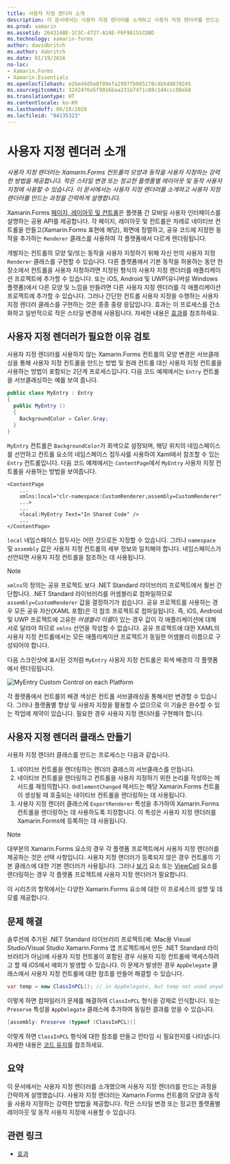 ```yaml
---
title: 사용자 지정 렌더러 소개
description: 이 문서에서는 사용자 지정 렌더러를 소개하고 사용자 지정 렌더러를 만드는 과정을 간략하게 설명합니다.
ms.prod: xamarin
ms.assetid: 264314BE-1C5C-4727-A14E-F6F98151CDBD
ms.technology: xamarin-forms
author: davidbritch
ms.author: dabritch
ms.date: 01/19/2016
no-loc:
- Xamarin.Forms
- Xamarin.Essentials
ms.openlocfilehash: e2bed4d5e8f89efa2997fb085278c4b549870245
ms.sourcegitcommit: 32d2476a5f9016baa231b7471c88c1d4ccc08eb8
ms.translationtype: HT
ms.contentlocale: ko-KR
ms.lasthandoff: 06/18/2020
ms.locfileid: "84135323"
---
```

# <a name="introduction-to-custom-renderers"></a>사용자 지정 렌더러 소개

_사용자 지정 렌더러는 Xamarin.Forms 컨트롤의 모양과 동작을 사용자 지정하는 강력한 방법을 제공합니다. 작은 스타일 변경 또는 정교한 플랫폼별 레이아웃 및 동작 사용자 지정에 사용할 수 있습니다. 이 문서에서는 사용자 지정 렌더러를 소개하고 사용자 지정 렌더러를 만드는 과정을 간략하게 설명합니다._

Xamarin.Forms [페이지, 레이아웃 및 컨트롤](~/xamarin-forms/user-interface/controls/index.md)은 플랫폼 간 모바일 사용자 인터페이스를 설명하는 공용 API를 제공합니다. 각 페이지, 레이아웃 및 컨트롤은 차례로 네이티브 컨트롤을 만들고(Xamarin.Forms 표현에 해당), 화면에 정렬하고, 공유 코드에 지정한 동작을 추가하는 `Renderer` 클래스를 사용하여 각 플랫폼에서 다르게 렌더링됩니다.

개발자는 컨트롤의 모양 및/또는 동작을 사용자 지정하기 위해 자신 만의 사용자 지정 `Renderer` 클래스를 구현할 수 있습니다. 다른 플랫폼에서 기본 동작을 허용하는 동안 한 장소에서 컨트롤을 사용자 지정하려면 지정된 형식의 사용자 지정 렌더러를 애플리케이션 프로젝트에 추가할 수 있습니다. 또는 iOS, Android 및 UWP(유니버설 Windows 플랫폼)에서 다른 모양 및 느낌을 만들려면 다른 사용자 지정 렌더러를 각 애플리케이션 프로젝트에 추가할 수 있습니다. 그러나 간단한 컨트롤 사용자 지정을 수행하는 사용자 지정 렌더러 클래스를 구현하는 것은 종종 중량 응답입니다. 효과는 이 프로세스를 간소화하고 일반적으로 작은 스타일 변경에 사용됩니다. 자세한 내용은 [효과](~/xamarin-forms/app-fundamentals/effects/index.md)를 참조하세요.

## <a name="examining-why-custom-renderers-are-necessary"></a>사용자 지정 렌더러가 필요한 이유 검토

사용자 지정 렌더러를 사용하지 않는 Xamarin.Forms 컨트롤의 모양 변경은 서브클래싱을 통해 사용자 지정 컨트롤을 만드는 방법 및 원래 컨트롤 대신 사용자 지정 컨트롤을 사용하는 방법이 포함되는 2단계 프로세스입니다. 다음 코드 예제에서는 `Entry` 컨트롤을 서브클래싱하는 예를 보여 줍니다.

```csharp
public class MyEntry : Entry
{
  public MyEntry ()
  {
    BackgroundColor = Color.Gray;
  }
}
```

`MyEntry` 컨트롤은 `BackgroundColor`가 회색으로 설정되며, 해당 위치의 네임스페이스를 선언하고 컨트롤 요소의 네임스페이스 접두사를 사용하여 Xaml에서 참조할 수 있는 `Entry` 컨트롤입니다. 다음 코드 예제에서는 `ContentPage`에서 `MyEntry` 사용자 지정 컨트롤을 사용하는 방법을 보여줍니다.

```xaml
<ContentPage
    ...
    xmlns:local="clr-namespace:CustomRenderer;assembly=CustomRenderer"
    ...>
    ...
    <local:MyEntry Text="In Shared Code" />
    ...
</ContentPage>
```

`local` 네임스페이스 접두사는 어떤 것으로든 지정할 수 있습니다. 그러나 `namespace` 및 `assembly` 값은 사용자 지정 컨트롤의 세부 정보와 일치해야 합니다. 네임스페이스가 선언되면 사용자 지정 컨트롤을 참조하는 데 사용됩니다.

> [!NOTE]
> `xmlns`의 정의는 공유 프로젝트 보다 .NET Standard 라이브러리 프로젝트에서 훨씬 간단합니다. .NET Standard 라이브러리를 어셈블리로 컴파일하므로 `assembly=CustomRenderer` 값을 결정하기가 쉽습니다. 공유 프로젝트를 사용하는 경우 모든 공유 자산(XAML 포함)은 각 참조 프로젝트로 컴파일됩니다. 즉, iOS, Android 및 UWP 프로젝트에 고유한 *어셈블리 이름*이 있는 경우 값이 각 애플리케이션에 대해 서로 달라야 하므로 `xmlns` 선언을 작성할 수 없습니다. 공유 프로젝트에 대한 XAML의 사용자 지정 컨트롤에서는 모든 애플리케이션 프로젝트가 동일한 어셈블리 이름으로 구성되어야 합니다.

다음 스크린샷에 표시된 것처럼 `MyEntry` 사용자 지정 컨트롤은 회색 배경의 각 플랫폼에서 렌더링됩니다.

![](introduction-images/screenshots.png "MyEntry Custom Control on each Platform")

각 플랫폼에서 컨트롤의 배경 색상은 컨트롤 서브클래싱을 통해서만 변경할 수 있습니다. 그러나 플랫폼별 향상 및 사용자 지정을 활용할 수 없으므로 이 기술은 완수할 수 있는 작업에 제약이 있습니다. 필요한 경우 사용자 지정 렌더러를 구현해야 합니다.

## <a name="creating-a-custom-renderer-class"></a>사용자 지정 렌더러 클래스 만들기

사용자 지정 렌더러 클래스를 만드는 프로세스는 다음과 같습니다.

1. 네이티브 컨트롤을 렌더링하는 렌더러 클래스의 서브클래스를 만듭니다.
1. 네이티브 컨트롤을 렌더링하고 컨트롤을 사용자 지정하기 위한 논리를 작성하는 메서드를 재정의합니다. `OnElementChanged` 메서드는 해당 Xamarin.Forms 컨트롤이 생성될 때 호출되는 네이티브 컨트롤을 렌더링하는 데 사용됩니다.
1. 사용자 지정 렌더러 클래스에 `ExportRenderer` 특성을 추가하여 Xamarin.Forms 컨트롤을 렌더링하는 데 사용하도록 지정합니다. 이 특성은 사용자 지정 렌더러를 Xamarin.Forms에 등록하는 데 사용됩니다.

> [!NOTE]
> 대부분의 Xamarin.Forms 요소의 경우 각 플랫폼 프로젝트에서 사용자 지정 렌더러를 제공하는 것은 선택 사항입니다. 사용자 지정 렌더러가 등록되지 않은 경우 컨트롤의 기본 클래스에 대한 기본 렌더러가 사용됩니다. 그러나 [보기](xref:Xamarin.Forms.View) 요소 또는 [ViewCell](xref:Xamarin.Forms.ViewCell) 요소를 렌더링하는 경우 각 플랫폼 프로젝트에 사용자 지정 렌더러가 필요합니다.

이 시리즈의 항목에서는 다양한 Xamarin.Forms 요소에 대한 이 프로세스의 설명 및 데모를 제공합니다.

## <a name="troubleshooting"></a>문제 해결

솔루션에 추가된 .NET Standard 라이브러리 프로젝트(예: Mac용 Visual Studio/Visual Studio Xamarin.Forms 앱 프로젝트에서 만든 .NET Standard 라이브러리가 아님)에 사용자 지정 컨트롤이 포함된 경우 사용자 지정 컨트롤에 액세스하려고 할 때 iOS에서 예외가 발생할 수 있습니다. 이 문제가 발생한 경우 `AppDelegate` 클래스에서 사용자 지정 컨트롤에 대한 참조를 만들어 해결할 수 있습니다.

```csharp
var temp = new ClassInPCL(); // in AppDelegate, but temp not used anywhere
```

이렇게 하면 컴파일러가 문제를 해결하여 `ClassInPCL` 형식을 강제로 인식합니다. 또는 `Preserve` 특성을 `AppDelegate` 클래스에 추가하여 동일한 결과를 얻을 수 있습니다.

```csharp
[assembly: Preserve (typeof (ClassInPCL))]
```

이렇게 하면 `ClassInPCL` 형식에 대한 참조를 만들고 런타임 시 필요한지를 나타냅니다. 자세한 내용은 [코드 유지](~/ios/deploy-test/linker.md)를 참조하세요.

## <a name="summary"></a>요약

이 문서에서는 사용자 지정 렌더러를 소개했으며 사용자 지정 렌더러를 만드는 과정을 간략하게 설명했습니다. 사용자 지정 렌더러는 Xamarin.Forms 컨트롤의 모양과 동작을 사용자 지정하는 강력한 방법을 제공합니다. 작은 스타일 변경 또는 정교한 플랫폼별 레이아웃 및 동작 사용자 지정에 사용할 수 있습니다.

## <a name="related-links"></a>관련 링크

- [효과](~/xamarin-forms/app-fundamentals/effects/index.md)
